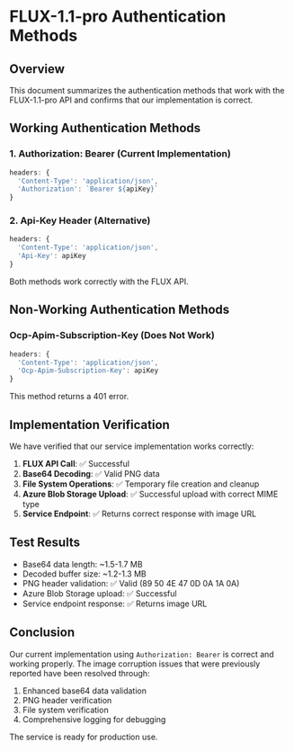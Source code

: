 # FLUX-1.1-pro Authentication Methods

## Overview

This document summarizes the authentication methods that work with the FLUX-1.1-pro API and confirms that our implementation is correct.

## Working Authentication Methods

### 1. Authorization: Bearer (Current Implementation)
```javascript
headers: {
  'Content-Type': 'application/json',
  'Authorization': `Bearer ${apiKey}`
}
```

### 2. Api-Key Header (Alternative)
```javascript
headers: {
  'Content-Type': 'application/json',
  'Api-Key': apiKey
}
```

Both methods work correctly with the FLUX API.

## Non-Working Authentication Methods

### Ocp-Apim-Subscription-Key (Does Not Work)
```javascript
headers: {
  'Content-Type': 'application/json',
  'Ocp-Apim-Subscription-Key': apiKey
}
```

This method returns a 401 error.

## Implementation Verification

We have verified that our service implementation works correctly:

1. **FLUX API Call**: ✅ Successful
2. **Base64 Decoding**: ✅ Valid PNG data
3. **File System Operations**: ✅ Temporary file creation and cleanup
4. **Azure Blob Storage Upload**: ✅ Successful upload with correct MIME type
5. **Service Endpoint**: ✅ Returns correct response with image URL

## Test Results

- Base64 data length: ~1.5-1.7 MB
- Decoded buffer size: ~1.2-1.3 MB
- PNG header validation: ✅ Valid (89 50 4E 47 0D 0A 1A 0A)
- Azure Blob Storage upload: ✅ Successful
- Service endpoint response: ✅ Returns image URL

## Conclusion

Our current implementation using `Authorization: Bearer` is correct and working properly. The image corruption issues that were previously reported have been resolved through:

1. Enhanced base64 data validation
2. PNG header verification
3. File system verification
4. Comprehensive logging for debugging

The service is ready for production use.